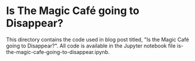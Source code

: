 # Is The Magic Café going to Disappear?

This directory contains the code used in blog post titled, "Is the Magic Café going to Disappear?". All code is available in the Jupyter notebook file is-the-magic-cafe-going-to-disappear.ipynb.
